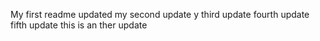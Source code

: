 My first readme
updated 
my second update 
y third update 
fourth update
fifth update
this is an ther update
